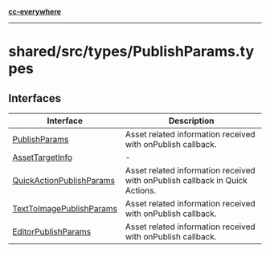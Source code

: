 [**cc-everywhere**](../../../../index.md)

***

# shared/src/types/PublishParams.types

## Interfaces

| Interface | Description |
| ------ | ------ |
| [PublishParams](../publish-params-types/interfaces/publish-params.md) | Asset related information received with onPublish callback. |
| [AssetTargetInfo](../publish-params-types/interfaces/asset-target-info.md) | - |
| [QuickActionPublishParams](../publish-params-types/interfaces/quick-action-publish-params.md) | Asset related information received with onPublish callback in Quick Actions. |
| [TextToImagePublishParams](../publish-params-types/interfaces/text-to-image-publish-params.md) | Asset related information received with onPublish callback. |
| [EditorPublishParams](../publish-params-types/interfaces/editor-publish-params.md) | Asset related information received with onPublish callback. |
